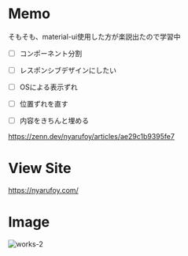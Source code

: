 # Memo
そもそも、material-ui使用した方が楽説出たので学習中
- [ ] コンポーネント分割
- [ ] レスポンシブデザインにしたい
- [ ] OSによる表示ずれ
- [ ] 位置ずれを直す
- [ ] 内容をきちんと埋める


https://zenn.dev/nyarufoy/articles/ae29c1b9395fe7

# View Site

https://nyarufoy.com/


# Image
![works-2](https://user-images.githubusercontent.com/68112807/136665388-6c34812f-f6c1-4fd4-b192-ab54f83505c5.png)
